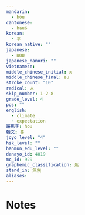 ```yaml
---
mandarin:
  - hòu
cantonese:
  - hau6
korean:
  - 후
korean_native: ""
japanese:
  - KOU
japanese_nanori: ""
vietnamese:
middle_chinese_initial: x
middle_chinese_final: əu
stroke_count: "10"
radical: 人
skip_number: 1-2-8
grade_level: 4
pos: ""
english:
  - climate
  - expectation
羅馬字: hou
韓文: 홋
joyo_level: "4"
hsk_level: ""
hanmun_edu_level: ""
danayo_id: 4019
mc_id: 929
graphemic_classification: 矦
stand_in: 気候
aliases:
---
```


# Notes
